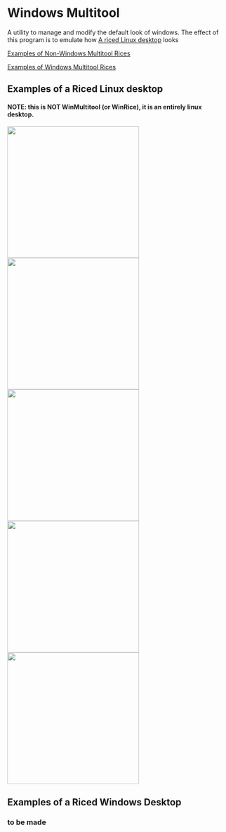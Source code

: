 # Windows Multitool

A utility to manage and modify the default look of windows.
The effect of this program is to emulate how [A riced Linux desktop](https://thatnixguy.github.io/posts/ricing/) looks

[Examples of Non-Windows Multitool Rices](#examples-of-a-riced-linux-desktop)

[Examples of Windows Multitool Rices](#examples-of-a-riced-windows-desktop)

## Examples of a Riced Linux desktop
#### NOTE: this is NOT WinMultitool (or WinRice), it is an entirely linux desktop.
<p>
<img src="https://thatnixguy.github.io/images/rice.png" width="300">
<img src="https://thatnixguy.github.io/images/rice3.png" width="300">
<img src="https://thatnixguy.github.io/images/rice4.png" width="300">
<img src="https://thatnixguy.github.io/images/rice5.png" width="300">
<img src="https://thatnixguy.github.io/images/cat.png" width="300">
</p>


## Examples of a Riced Windows Desktop
### to be made

